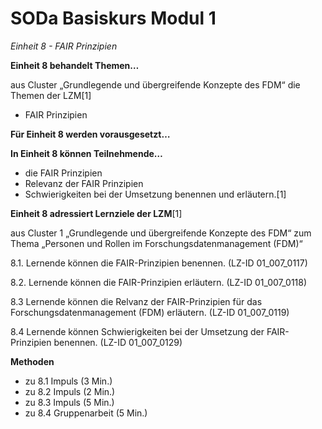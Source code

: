 <!--

author: Canan Hastik  
email:    
version:  v1
language: DE

icon:     https://raw.githubusercontent.com/chastik/Beratung_Dateityp_Bild/refs/heads/main/SODa-Logo_full.svg
link:     https://raw.githubusercontent.com/chastik/Beratung/refs/heads/main/soda.css

comment:  WissKi SODA OERs

-->

# SODa Basiskurs Modul 1 

*Einheit 8 - FAIR Prinzipien*

**Einheit 8 behandelt Themen…**

aus Cluster „Grundlegende und übergreifende Konzepte des FDM“ die Themen der LZM[1]

- FAIR Prinzipien

**Für Einheit 8 werden vorausgesetzt…**



**In Einheit 8 können Teilnehmende…**

- die FAIR Prinzipien
- Relevanz der FAIR Prinzipien
- Schwierigkeiten bei der Umsetzung
benennen und erläutern.[1]

**Einheit 8 adressiert Lernziele der LZM**[1]

aus Cluster 1 „Grundlegende und übergreifende Konzepte des FDM“ zum Thema „Personen und Rollen im Forschungsdatenmanagement (FDM)“

8.1. Lernende können die FAIR-Prinzipien benennen. (LZ-ID 01_007_0117)

8.2. Lernende können die FAIR-Prinzipien erläutern. (LZ-ID 01_007_0118)

8.3  Lernende können die Relvanz der FAIR-Prinzipien für das Forschungsdatenmanagement (FDM) erläutern. (LZ-ID 01_007_0119)

8.4  Lernende können Schwierigkeiten bei der Umsetzung der FAIR-Prinzipien benennen. (LZ-ID 01_007_0129)


**Methoden**

- zu 8.1 Impuls (3 Min.)
- zu 8.2 Impuls (2 Min.)
- zu 8.3 Impuls (5 Min.)
- zu 8.4 Gruppenarbeit (5 Min.)




